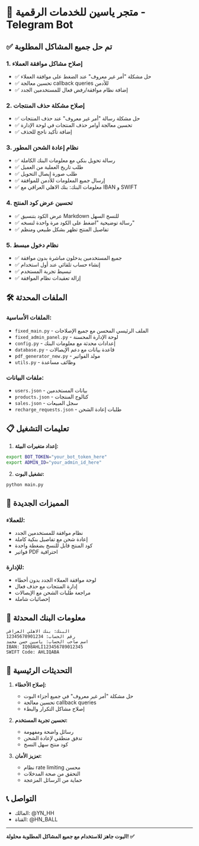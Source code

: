 # 🤖 متجر ياسين للخدمات الرقمية - Telegram Bot

## ✅ تم حل جميع المشاكل المطلوبة

### 1. إصلاح مشاكل موافقة العملاء
- ✅ حل مشكلة "أمر غير معروف" عند الضغط على موافقة العملاء
- ✅ تحسين معالجة callback queries للأدمن
- ✅ إضافة نظام موافقة/رفض فعال للمستخدمين الجدد

### 2. إصلاح مشكلة حذف المنتجات
- ✅ حل مشكلة رسالة "أمر غير معروف" عند حذف المنتجات
- ✅ تحسين معالجة أوامر حذف المنتجات في لوحة الإدارة
- ✅ إضافة تأكيد ناجح للحذف

### 3. نظام إعادة الشحن المطور
- ✅ رسالة تحويل بنكي مع معلومات البنك الكاملة
- ✅ طلب تاريخ العملية من العميل
- ✅ طلب صورة إيصال التحويل
- ✅ إرسال جميع المعلومات للأدمن للموافقة
- ✅ معلومات البنك: بنك الاهلي العراقي مع IBAN و SWIFT

### 4. تحسين عرض كود المنتج
- ✅ عرض الكود بتنسيق Markdown للنسخ السهل
- ✅ رسالة توضيحية "اضغط على الكود مرة واحدة لنسخه"
- ✅ تفاصيل المنتج تظهر بشكل طبيعي ومنظم

### 5. نظام دخول مبسط
- ✅ جميع المستخدمين يدخلون مباشرة بدون موافقة
- ✅ إنشاء حساب تلقائي عند أول استخدام
- ✅ تبسيط تجربة المستخدم
- ✅ إزالة تعقيدات نظام الموافقة

## 🛠️ الملفات المحدثة

### الملفات الأساسية:
- `fixed_main.py` - الملف الرئيسي المحسن مع جميع الإصلاحات
- `fixed_admin_panel.py` - لوحة الإدارة المحسنة
- `config.py` - إعدادات محدثة مع معلومات البنك
- `database.py` - قاعدة بيانات مع دعم الإيصالات
- `pdf_generator_new.py` - مولد الفواتير
- `utils.py` - وظائف مساعدة

### ملفات البيانات:
- `users.json` - بيانات المستخدمين
- `products.json` - كتالوج المنتجات
- `sales.json` - سجل المبيعات
- `recharge_requests.json` - طلبات إعادة الشحن

## 📋 تعليمات التشغيل

1. **إعداد متغيرات البيئة:**
```bash
export BOT_TOKEN="your_bot_token_here"
export ADMIN_ID="your_admin_id_here"
```

2. **تشغيل البوت:**
```bash
python main.py
```

## 🔧 المميزات الجديدة

### للعملاء:
- نظام موافقة للمستخدمين الجدد
- إعادة شحن مع تفاصيل بنكية كاملة
- كود المنتج قابل للنسخ بضغطة واحدة
- فواتير PDF احترافية

### للإدارة:
- لوحة موافقة العملاء الجدد بدون أخطاء
- إدارة المنتجات مع حذف فعال
- مراجعة طلبات الشحن مع الإيصالات
- إحصائيات شاملة

## 🏦 معلومات البنك المحدثة

```
البنك: بنك الاهلي العراقي
رقم الحساب: 12345678901234
اسم صاحب الحساب: ياسين حسن محمد
IBAN: IQ98AHLI123456789012345
SWIFT Code: AHLIQABA
```

## 📝 التحديثات الرئيسية

1. **إصلاح الأخطاء:**
   - حل مشكلة "أمر غير معروف" في جميع أجزاء البوت
   - تحسين معالجة callback queries
   - إصلاح مشاكل التكرار والبطء

2. **تحسين تجربة المستخدم:**
   - رسائل واضحة ومفهومة
   - تدفق منطقي لإعادة الشحن
   - كود منتج سهل النسخ

3. **تعزيز الأمان:**
   - نظام rate limiting محسن
   - التحقق من صحة المدخلات
   - حماية من الرسائل المزعجة

## 📞 التواصل
- المالك: @YN_HH
- القناة: @HN_BALL

---
**البوت جاهز للاستخدام مع جميع المشاكل المطلوبة محلولة! ✅**
